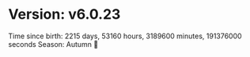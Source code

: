 # Version: v6.0.23
Time since birth: 2215 days, 53160 hours, 3189600 minutes, 191376000 seconds
Season: Autumn 🍁
